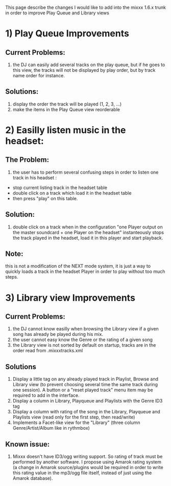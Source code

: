 This page describe the changes I would like to add into the mixxx 1.6.x
trunk in order to improve Play Queue and Library views

# 1\) Play Queue Improvements

## Current Problems:

1.   the DJ can easily add several tracks on the play queue, but if he
    goes to this view, the tracks will not be displayed by play order,
    but by track name order for instance.

## Solutions:

1.  display the order the track will be played (1, 2, 3, ...)
2.  make the items in the Play Queue view reorderable

# 2\) Easilly listen music in the headset:

## The Problem:

1.  the user has to perform several confusing steps in order to listen
    one track in his headset : 

<!-- end list -->

  - stop current listing track in the headset table
  - double click on a track which load it in the headset table
  - then press "play" on this table.

## Solution:

1.  double click on a track when in the configuration "one Player output
    on the master soundcard + one Player on the headset" instanteously
    stops the track played in the headset, load it in this player and
    start playback.

## Note:

this is not a modification of the NEXT mode system, it is just a way to
quickly loads a track in the headset Player in order to play without too
much steps.

# 3\) Library view Improvements

## Current Problems:

1.  the DJ cannot know easilly when browsing the Library view if a given
    song has already be played during his mix.
2.  the user cannot easy know the Genre or the rating of a given song
3.  the Library view is not sorted by default on startup, tracks are in
    the order read from .mixxxtracks.xml

## Solutions

1.  Display a little tag on any already played track in Playlist, Browse
    and Library view (to prevent choosing several time the same track
    during one session). A button or a "reset played track" menu item
    may be required to add in the interface.
2.  Display a column in Library, Playqueue and Playlists with the Genre
    ID3 tag
3.  Display a column with rating of the song in the Library, Playqueue
    and Playlists view (read only for the first step, then read/write)
4.  Implements a Facet-like view for the "Library" (three column
    Genre/Artist/Album like in rythmbox)

## Known issue:

1.  Mixxx doesn't have ID3/ogg writing support. So rating of track must
    be performed by another software. I propose using Amarok rating
    system (a change in Amarok source/plugins would be required in order
    to write this rating value in the mp3/ogg file itself, instead of
    just using the Amarok database).

